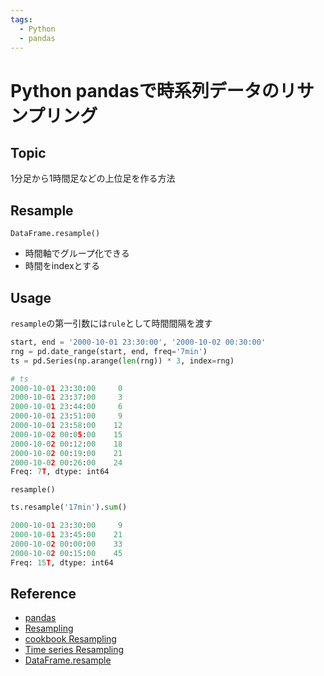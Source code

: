 ```yaml
---
tags:
  - Python
  - pandas
---
```


# Python pandasで時系列データのリサンプリング

## Topic

1分足から1時間足などの上位足を作る方法

## Resample

`DataFrame.resample()`

- 時間軸でグループ化できる
- 時間をindexとする

## Usage

`resample`の第一引数には`rule`として時間間隔を渡す

```py
start, end = '2000-10-01 23:30:00', '2000-10-02 00:30:00'
rng = pd.date_range(start, end, freq='7min')
ts = pd.Series(np.arange(len(rng)) * 3, index=rng)

# ts
2000-10-01 23:30:00     0
2000-10-01 23:37:00     3
2000-10-01 23:44:00     6
2000-10-01 23:51:00     9
2000-10-01 23:58:00    12
2000-10-02 00:05:00    15
2000-10-02 00:12:00    18
2000-10-02 00:19:00    21
2000-10-02 00:26:00    24
Freq: 7T, dtype: int64
```

`resample()`
```py
ts.resample('17min').sum()

2000-10-01 23:30:00     9
2000-10-01 23:45:00    21
2000-10-02 00:00:00    33
2000-10-02 00:15:00    45
Freq: 15T, dtype: int64
```

## Reference
- [pandas](https://pandas.pydata.org/docs/)
- [Resampling](https://pandas.pydata.org/docs/reference/resampling.html)
- [cookbook Resampling](https://pandas.pydata.org/pandas-docs/stable/user_guide/cookbook.html#cookbook-resample)
- [Time series Resampling](https://pandas.pydata.org/pandas-docs/stable/user_guide/timeseries.html#resampling)
- [DataFrame.resample](https://pandas.pydata.org/docs/reference/api/pandas.DataFrame.resample.html)